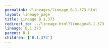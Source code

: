 ```yaml
---
permalink: /lineages/lineage_B.1.373.html
layout: lineage_page
title: Lineage B.1.373
redirect_to: ../lineage.html?lineage=B.1.373
lineage: B.1.373
parent: B.1
children: ['B.1.373']
---
```

